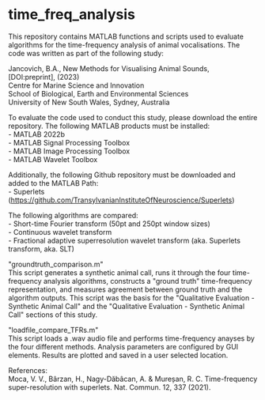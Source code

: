# time_freq_analysis

This repository contains MATLAB functions and scripts used to evaluate algorithms for the time-frequency analysis of animal vocalisations.
The code was written as part of the following study:

Jancovich, B.A., New Methods for Visualising Animal Sounds, [DOI:preprint], (2023)
<br>Centre for Marine Science and Innovation
<br>School of Biological, Earth and Environmental Sciences
<br>University of New South Wales, Sydney, Australia

To evaluate the code used to conduct this study, please download the entire repository. 
The following MATLAB products must be installed:
<br>-	MATLAB 2022b
<br>-	MATLAB Signal Processing Toolbox
<br>-	MATLAB Image Processing Toolbox
<br>-	MATLAB Wavelet Toolbox

Additionally, the following Github repository must be downloaded and added to the MATLAB Path:
<br>-	Superlets (https://github.com/TransylvanianInstituteOfNeuroscience/Superlets)

The following algorithms are compared:
<br>- Short-time Fourier transform (50pt and 250pt window sizes)
<br>- Continuous wavelet transform
<br>- Fractional adaptive superresolution wavelet transform (aka. Superlets transform, aka. SLT)

"groundtruth_comparison.m"
<br>This script generates a synthetic animal call, runs it through the four time-frequency analysis algorithms, constructs a "ground truth" time-frequency representation, and measures agreement between ground truth and the algorithm outputs. This script was the basis for the "Qualitative Evaluation - Synthetic Animal Call" and the "Qualitative Evaluation - Synthetic Animal Call" sections of this study.

"loadfile_compare_TFRs.m"
<br>This script loads a .wav audio file and performs time-frequency anayses by the four different methods. Analysis parameters are configured by GUI elements. Results are plotted and saved in a user selected location.

References:
<br>Moca, V. V., Bârzan, H., Nagy-Dăbâcan, A. & Mureșan, R. C. Time-frequency super-resolution with superlets. Nat. Commun. 12, 337 (2021).
